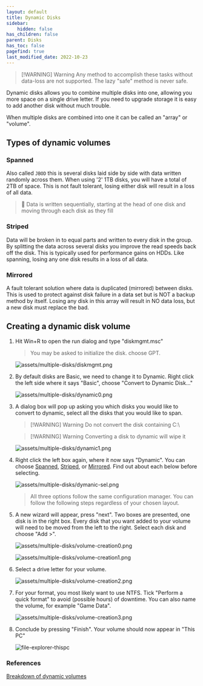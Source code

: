 ```yaml
---
layout: default
title: Dynamic Disks
sidebar:
    hidden: false
has_children: false
parent: Disks
has_toc: false
pagefind: true
last_modified_date: 2022-10-23
---
```




> [!WARNING] Warning
> Any method to accomplish these tasks without data-loss are not supported. The lazy "safe" method is never safe.

Dynamic disks allows you to combine multiple disks into one, allowing you more space on a single drive letter. If you need to upgrade storage it is easy to add another disk without much trouble. 

When multiple disks are combined into one it can be called an "array" or "volume".

## Types of dynamic volumes
### Spanned
Also called `JBOD` this is several disks laid side by side with data written randomly across them. When using '2' 1TB disks, you will have a total of 2TB of space. This is not fault tolerant, losing either disk will result in a loss of all data.

> 📝  Data is written sequentially, starting at the head of one disk and moving through each disk as they fill

### Striped
Data will be broken in to equal parts and written to every disk in the group. By splitting the data across several disks you improve the read speeds back off the disk. This is typically used for performance gains on HDDs. Like spanning, losing any one disk results in a loss of all data.

### Mirrored
A fault tolerant solution where data is duplicated (mirrored) between disks. This is used to protect against disk failure in a data set but is NOT a backup method by itself. Losing any disk in this array will result in NO data loss, but a new disk must replace the bad.

##  Creating a dynamic disk volume
1. Hit Win+R to open the run dialog and type "diskmgmt.msc"

    > You may be asked to initialize the disk. choose GPT.
 
    ![assets/multiple-disks/diskmgmt.png](/assets/multiple-disks/diskmgmt.png) 

2. By default disks are Basic, we need to change it to Dynamic. Right click the left side where it says "Basic", choose "Convert to Dynamic Disk..."

    ![assets/multiple-disks/dynamic0.png](/assets/multiple-disks/dynamic0.png)

3. A dialog box will pop up asking you which disks you would like to convert to dynamic, select all the disks that you would like to span. 

    > [!WARNING] Warning
    > Do not convert the disk containing C:\  

    > [!WARNING] Warning
    > Converting a disk to dynamic will wipe it

    ![assets/multiple-disks/dynamic1.png](/assets/multiple-disks/dynamic1.png)

4.  Right click the left box again, where it now says "Dynamic". You can choose [Spanned](), [Striped](), or [Mirrored](). Find out about each below before selecting.

    ![assets/multiple-disks/dymanic-sel.png](/assets/multiple-disks/dymanic-sel.png)

    > All three options follow the same configuration manager. You can follow the following steps regardless of your chosen layout. 

5. A new wizard will appear, press "next". Two boxes are presented, one disk is in the right box. Every disk that you want added to your volume will need to be moved from the left to the right. Select each disk and choose "Add >".

    ![assets/multiple-disks/volume-creation0.png](/assets/multiple-disks/volume-creation0.png)

    ![assets/multiple-disks/volume-creation1.png](/assets/multiple-disks/volume-creation1.png)

6. Select a drive letter for your volume.

    ![assets/multiple-disks/volume-creation2.png](/assets/multiple-disks/volume-creation2.png)

7. For your format, you most likely want to use NTFS. Tick "Perform a quick format" to avoid (possible hours) of downtime. You can also name the volume, for example "Game Data".

    ![assets/multiple-disks/volume-creation3.png](/assets/multiple-disks/volume-creation3.png)

8. Conclude by pressing "Finish". Your volume should now appear in "This PC"

    ![file-explorer-thispc](/assets/multiple-disks/file-explorer-thispc.png)

### References
[Breakdown of dynamic volumes](https://www.linkedin.com/pulse/whats-dynamic-disk-storage-simple-spanned-striped-jasmin-kahriman)